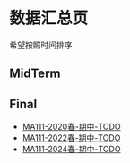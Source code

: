 # 数据汇总页

希望按照时间排序

## MidTerm

## Final

+ [MA111-2020春-期中-TODO](/MA111_高等代数II/MA111-2020春-期中.md)
+ [MA111-2022春-期中-TODO](/MA111_高等代数II/MA111-2022春-期中.md)
+ [MA111-2024春-期中-TODO](/MA111_高等代数II/MA111-2024春-期中.md)
